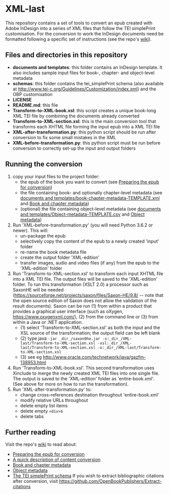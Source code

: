 # XML-last

This repository contains a set of tools to convert an epub created with Adobe InDesign into a series of XML files that follow the TEI simplePrint customisation. For the conversion to work the InDesign documents need be formatted following a specific set of instructions (see the repo's [wiki](https://github.com/OpenBookPublishers/XML-last/wiki)).

## Files and directories in this repository
* __documents and templates__: this folder contains an InDesign template. It also includes sample input files for book-, chapter- and object-level metadata
* __schemas__: this folder contains the tei_simplePrint schema (also available at http://www.tei-c.org/Guidelines/Customization/index.xml) and the OBP customisation
* __LICENSE__
* __README.md__: this file
* __Transform-to-XML-book.xsl__: this script creates a unique book-long XML TEI file by combining the documents already converted
* __Transform-to-XML-section.xsl__: this is the main conversion tool that transforms each XHTML file forming the input epub into a XML TEI file
* __XML-after-transformation.py__: this python script should be run after conversion to fix some small mistakes in the XML
* __XML-before-transformation.py__: this python script must be run before conversion to correctly set-up the input and output folders

## Running the conversion
1. copy your input files to the project folder:
	* the epub of the book you want to convert (see [Preparing the epub for conversion](https://github.com/OpenBookPublishers/XML-last/wiki/Preparing-the-epub-for-conversion))
	* the file containing book- and optionally chapter-level metadata (see [documents and templates/book-chapter-metadata-TEMPLATE.xml](https://github.com/OpenBookPublishers/XML-last/blob/master/documents%20and%20templates/book-chapter-metadata-TEMPLATE.xml) and [Book and chapter metadata](https://github.com/OpenBookPublishers/XML-last/wiki/Book-and-chapter-metadata))
	* (optional) the file containing object-level metadata (see [documents and templates/Object-metadata-TEMPLATE.csv](https://github.com/OpenBookPublishers/XML-last/blob/master/documents%20and%20templates/Object-metadata-TEMPLATE.csv) and [Object metadata](https://github.com/OpenBookPublishers/XML-last/wiki/Object-metadata)) 
2. Run 'XML-before-transformation.py' (you will need Python 3.6.2 or newer). This will:
	* un-package the epub
	* selectively copy the content of the epub to a newly created 'input' folder
	* re-name the book metadata file
	* create the output folder 'XML-edition'
	* transfer images, audio and video files (if any) from the epub to the 'XML-edition' folder
3. Run 'Transform-to-XML-section.xsl'  to transform each input XHTML file into a XML TEI file. The output files will be saved to the 'XML-edition' folder. To run this transformation (XSLT 2.0) a processor such as SaxonHE will be needed (https://sourceforge.net/projects/saxon/files/Saxon-HE/9.8/ -- note that the open source edition of Saxon does not allow the validation of the result documents). Saxon can be run (1) from within a product that provides a graphical user interface (such as oXygen, https://www.oxygenxml.com/), (2) from the command line or (3) from within a Java or .NET application.
	* (1) select 'Transform-to-XML-section.xsl' as both the input and the XSL source of the transformation; the output field can be left blank
	* (2) type java `-jar _dir_/saxon9he.jar -s:_dir_/XML-last/Transform-to-XML-section.xsl -xsl:_dir_/XML-last/Transform-to-XML-section.xsl -o:_dir_/XML-last/Transform-to-XML-section.xsl`
	* (3) see eg http://www.oracle.com/technetwork/java/gazfm-138953.html
4. Run 'Transform-to-XML-book.xsl'. This second transformation uses Xinclude to merge the newly created XML TEI files into one single file. The output is saved to the 'XML-edition' folder as 'entire-book.xml'. (See above for more on how to run the transformation).
5. Run 'XML-after-transformation.py' to:
	* change cross-references destination throughout 'entire-book.xml'
	* modify relative URLs throughout
	* delete empty list items
	* delete empty `<div>`s
	* delete tabs

## Further reading
Visit the repo's [wiki](https://github.com/OpenBookPublishers/XML-last/wiki) to read about:
* [Preparing the epub for conversion](https://github.com/OpenBookPublishers/XML-last/wiki/Preparing-the-epub-for-conversion)
* [A quick description of content conversion](https://github.com/OpenBookPublishers/XML-last/wiki/A-quick-description-of-content-conversion)
* [Book and chapter metadata](https://github.com/OpenBookPublishers/XML-last/wiki/Book-and-chapter-metadata)
* [Object metadata](https://github.com/OpenBookPublishers/XML-last/wiki/Object-metadata)
* [The TEI simplePrint schema](https://github.com/OpenBookPublishers/XML-last/wiki/TEI-simplePrint)
If you wish to extract bibliographic citations after conversion, visit https://github.com/OpenBookPublishers/Extract-citations